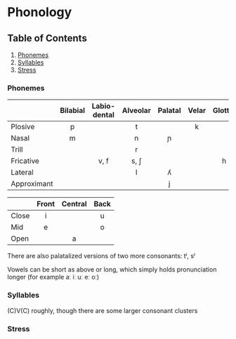 Phonology
=========

## Table of Contents
1. [Phonemes](#Phonemes)  
2. [Syllables](#Syllables)  
3. [Stress](#Stress)  


<div id='Phonemes'/>

### Phonemes

|                   | Bilabial | Labio-dental | Alveolar     | Palatal      | Velar   | Glottal |
| ----------------- |:--------:|:------------:|:------------:|:------------:|:-------:|:-------:|
| Plosive           | p        |              |    t         |              | k       |         |
| Nasal             | m        |              |    n         |      ɲ       |         |         |
| Trill             |          |              |    r         |              |         |         |
| Fricative         |          |     v, f     |     s, ʃ     |              |         | h       |
| Lateral           |          |              |    l         |      ʎ       |         |         |
| Approximant       |          |              |              |      j       |         |         |

|       | Front | Central | Back  |
| ----- |:-----:|:-------:|:-----:|
| Close |   i   |         |   u   |
| Mid   |   e   |         |   o   |
| Open  |       |    a    |       |

There are also palatalized versions of two more consonants: tʲ, sʲ

Vowels can be short as above or long, which simply holds pronunciation longer (for example aː iː uː eː oː)

<div id='Syllables'/>

### Syllables

(C)V(C) roughly, though there are some larger consonant clusters


<div id='Stress'/>

### Stress

